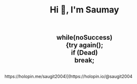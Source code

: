<div id="user-content-toc">
  <ul align="center">
    <summary><h1 style="display: inline-block">Hi 👋, I'm Saumay</h1></summary>
  </ul>
</div>

<div id="user-content-toc">
  <ul align="center">
    <summary><h2 style="display: inline-block">while(noSuccess)<br> {try again();<br> if (Dead) <br> break; </h2></summary>
  </ul>
</div>



<div>
    https://holopin.me/saugit2004)](https://holopin.io/@saugit2004
</div>
